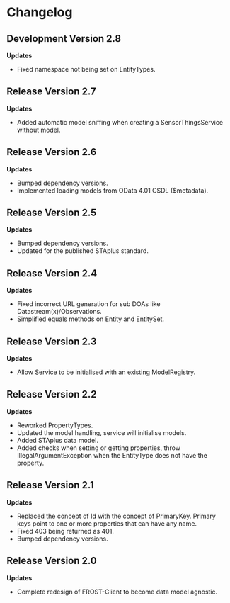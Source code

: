 # Changelog

## Development Version 2.8

**Updates**
* Fixed namespace not being set on EntityTypes.


## Release Version 2.7

**Updates**
* Added automatic model sniffing when creating a SensorThingsService without model.


## Release Version 2.6

**Updates**
* Bumped dependency versions.
* Implemented loading models from OData 4.01 CSDL ($metadata).


## Release Version 2.5

**Updates**
* Bumped dependency versions.
* Updated for the published STAplus standard.


## Release Version 2.4

**Updates**
* Fixed incorrect URL generation for sub DOAs like Datastream(x)/Observations.
* Simplified equals methods on Entity and EntitySet.


## Release Version 2.3

**Updates**
* Allow Service to be initialised with an existing ModelRegistry.


## Release Version 2.2

**Updates**
* Reworked PropertyTypes.
* Updated the model handling, service will initialise models.
* Added STAplus data model.
* Added checks when setting or getting properties, throw IllegalArgumentException
  when the EntityType does not have the property.


## Release Version 2.1

**Updates**
* Replaced the concept of Id with the concept of PrimaryKey.
  Primary keys point to one or more properties that can have any name.
* Fixed 403 being returned as 401.
* Bumped dependency versions.


## Release Version 2.0

**Updates**
* Complete redesign of FROST-Client to become data model agnostic.

